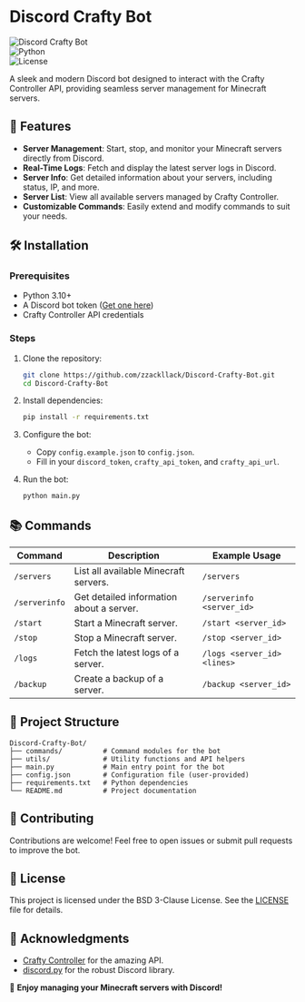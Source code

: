 # Discord Crafty Bot  

![Discord Crafty Bot](https://img.shields.io/badge/Discord-Bot-blue?style=for-the-badge&logo=discord)  
![Python](https://img.shields.io/badge/Python-3.10+-blue?style=for-the-badge&logo=python)  
![License](https://img.shields.io/badge/License-BSD3-green?style=for-the-badge)  

A sleek and modern Discord bot designed to interact with the Crafty Controller API, providing seamless server management for Minecraft servers.  

## 🚀 Features

- **Server Management**: Start, stop, and monitor your Minecraft servers directly from Discord.  
- **Real-Time Logs**: Fetch and display the latest server logs in Discord.  
- **Server Info**: Get detailed information about your servers, including status, IP, and more.  
- **Server List**: View all available servers managed by Crafty Controller.  
- **Customizable Commands**: Easily extend and modify commands to suit your needs.  

## 🛠️ Installation

### Prerequisites
- Python 3.10+  
- A Discord bot token ([Get one here](https://discord.com/developers/applications))  
- Crafty Controller API credentials  

### Steps

1. Clone the repository:
    ```bash  
    git clone https://github.com/zzackllack/Discord-Crafty-Bot.git  
    cd Discord-Crafty-Bot  
    ```  

2. Install dependencies:
    ```bash  
    pip install -r requirements.txt  
    ```  

3. Configure the bot:
    - Copy `config.example.json` to `config.json`.
    - Fill in your `discord_token`, `crafty_api_token`, and `crafty_api_url`.

4. Run the bot:
    ```bash
    python main.py
    ```  

## 📚 Commands

| Command         | Description                                   | Example Usage                |  
|------------------|-----------------------------------------------|------------------------------|  
| `/servers`       | List all available Minecraft servers.         | `/servers`                   |  
| `/serverinfo`    | Get detailed information about a server.      | `/serverinfo <server_id>`    |  
| `/start`         | Start a Minecraft server.                    | `/start <server_id>`         |  
| `/stop`          | Stop a Minecraft server.                     | `/stop <server_id>`          |  
| `/logs`          | Fetch the latest logs of a server.           | `/logs <server_id> <lines>`  |
| `/backup`        | Create a backup of a server.                  | `/backup <server_id>`        |

## 🧩 Project Structure

```plaintext  
Discord-Crafty-Bot/  
├── commands/          # Command modules for the bot  
├── utils/             # Utility functions and API helpers  
├── main.py            # Main entry point for the bot  
├── config.json        # Configuration file (user-provided)  
├── requirements.txt   # Python dependencies  
└── README.md          # Project documentation  
```  

## 🤝 Contributing

Contributions are welcome! Feel free to open issues or submit pull requests to improve the bot.  

## 📄 License

This project is licensed under the BSD 3-Clause License. See the [LICENSE](LICENSE) file for details.  

## 🌟 Acknowledgments

- [Crafty Controller](https://github.com/crafty-controller/crafty-4) for the amazing API.  
- [discord.py](https://discordpy.readthedocs.io/) for the robust Discord library.  

🎉 **Enjoy managing your Minecraft servers with Discord!**  